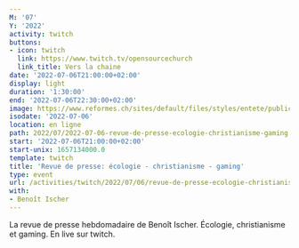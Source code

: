 ```yaml
---
M: '07'
Y: '2022'
activity: twitch
buttons:
- icon: twitch
  link: https://www.twitch.tv/opensourcechurch
  link_title: Vers la chaine
date: '2022-07-06T21:00:00+02:00'
display: light
duration: '1:30:00'
end: '2022-07-06T22:30:00+02:00'
image: https://www.reformes.ch/sites/default/files/styles/entete/public/data/images/comm/257/Beno%C3%AEt%20Ischer.jpg
isodate: '2022-07-06'
location: en ligne
path: 2022/07/2022-07-06-revue-de-presse-ecologie-christianisme-gaming.md
start: '2022-07-06T21:00:00+02:00'
start-unix: 1657134000.0
template: twitch
title: 'Revue de presse: écologie - christianisme - gaming'
type: event
url: /activities/twitch/2022/07/06/revue-de-presse-ecologie-christianisme-gaming
with:
- Benoît Ischer
---
```

La revue de presse hebdomadaire de Benoît Ischer. Écologie, christianisme et gaming. En live sur twitch.